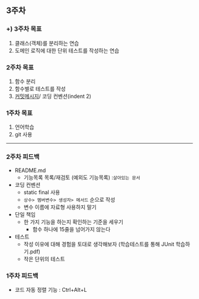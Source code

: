 ## 3주차 
### +) 3주차 목표
1. 클래스(객체)를 분리하는 연습
2. 도메인 로직에 대한 단위 테스트를 작성하는 연습

### 2주차 목표
1. 함수 분리
2. 함수별로 테스트를 작성
3. [커밋메시지](https://gist.github.com/stephenparish/9941e89d80e2bc58a153)/ 코딩 컨벤션(indent 2)

### 1주차 목표
1. 언어학습
2. git 사용

----

### 2주차 피드백
* README.md 
  * 기능목록 목록/재검토 (예외도 기능목록) :`살아있는 문서`
* 코딩 컨벤션
  * static final 사용
  * `상수> 멤버변수> 생성자> 메서드` 순으로 작성
  * 변수 이름에 자료형 사용하지 말기
* 단일 책임
  * 한 가지 기능을 하는지 확인하는 기준을 세우기
    * 함수 하나에 15줄을 넘어가지 않는다
* 테스트 
  * 작성 이유에 대해 경험을 토대로 생각해보자 (학습테스트를 통해 JUnit 학습하기.pdf)
  * 작은 단위의 테스트

### 1주차 피드백
* 코드 자동 정렬 기능 : Ctrl+Alt+L


